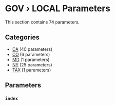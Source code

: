 # GOV › LOCAL Parameters

This section contains 74 parameters.

## Categories

- [CA](ca/index.md) (40 parameters)
- [CO](co/index.md) (6 parameters)
- [MD](md/index.md) (1 parameters)
- [NY](ny/index.md) (25 parameters)
- [TAX](tax/index.md) (1 parameters)

## Parameters

### `index`


